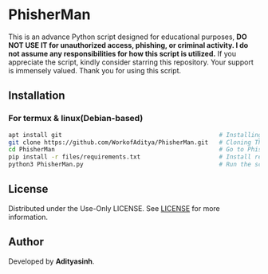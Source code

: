 # PhisherMan
This is an advance Python script designed for educational purposes, **DO NOT USE IT for unauthorized access, phishing, or criminal activity.
I do not assume any responsibilities for how this script is utilized.**
If you appreciate the script, kindly consider starring this repository.
Your support is immensely valued. Thank you for using this script.
## Installation 
### For termux & linux(Debian-based)
```bash
apt install git                                            # Installing git
git clone https://github.com/WorkofAditya/PhisherMan.git   # Cloning The Repo
cd PhisherMan                                              # Go to PhisherMan's Directory
pip install -r files/requirements.txt                      # Install requirements
python3 PhisherMan.py                                      # Run the script
```
## License
Distributed under the Use-Only LICENSE. See [LICENSE](https://github.com/WorkofAditya/PhisherMan/blob/main/LICENSE) for more information.

## Author
Developed by **Adityasinh**.
